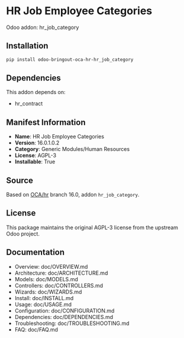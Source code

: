 # HR Job Employee Categories

Odoo addon: hr_job_category

## Installation

```bash
pip install odoo-bringout-oca-hr-hr_job_category
```

## Dependencies

This addon depends on:
- hr_contract

## Manifest Information

- **Name**: HR Job Employee Categories
- **Version**: 16.0.1.0.2
- **Category**: Generic Modules/Human Resources
- **License**: AGPL-3
- **Installable**: True

## Source

Based on [OCA/hr](https://github.com/OCA/hr) branch 16.0, addon `hr_job_category`.

## License

This package maintains the original AGPL-3 license from the upstream Odoo project.

## Documentation

- Overview: doc/OVERVIEW.md
- Architecture: doc/ARCHITECTURE.md
- Models: doc/MODELS.md
- Controllers: doc/CONTROLLERS.md
- Wizards: doc/WIZARDS.md
- Install: doc/INSTALL.md
- Usage: doc/USAGE.md
- Configuration: doc/CONFIGURATION.md
- Dependencies: doc/DEPENDENCIES.md
- Troubleshooting: doc/TROUBLESHOOTING.md
- FAQ: doc/FAQ.md
